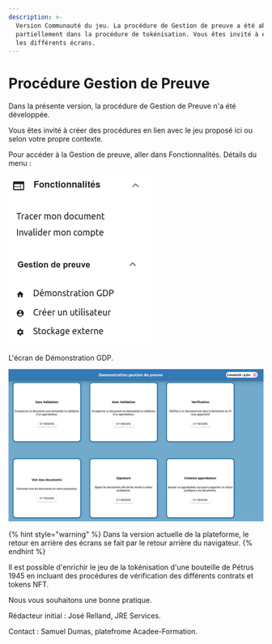 ```yaml
---
description: >-
  Version Communauté du jeu. La procédure de Gestion de preuve a été abordée
  partiellement dans la procédure de tokénisation. Vous êtes invité à explorer
  les différents écrans.
---
```


# Procédure Gestion de Preuve

Dans la présente version, la procédure de Gestion de Preuve n'a été développée.

Vous êtes invité à créer des procédures en lien avec le jeu proposé ici ou selon votre propre contexte.

Pour accéder à la Gestion de preuve, aller dans Fonctionnalités. Détails du menu :

![Les menus pour la Gestion de Preuve. Avec les fonctionnalités associées.](<../.gitbook/assets/image (31).png>)

L'écran de Démonstration GDP.

![Les différentes fonctions proposées dans la gestion de preuve.](<../.gitbook/assets/image (28).png>)

{% hint style="warning" %}
Dans la version actuelle de la plateforme, le retour en arrière des écrans se fait par le retour arrière du navigateur.
{% endhint %}

Il est possible d'enrichir le jeu de la tokénisation d'une bouteille de Pétrus 1945 en incluant des procédures de vérification des différents contrats et tokens NFT.

Nous vous souhaitons une bonne pratique.

Rédacteur initial : José Relland, JRE Services.

Contact : Samuel Dumas, platefrome Acadee-Formation.
